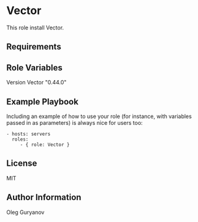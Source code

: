 Vector
=========

This role install Vector.

Requirements
------------

Role Variables
--------------

Version Vector "0.44.0"

Example Playbook
----------------

Including an example of how to use your role (for instance, with variables passed in as parameters) is always nice for users too:

    - hosts: servers
      roles:
         - { role: Vector }

License
-------

MIT

Author Information
------------------

Oleg Guryanov

